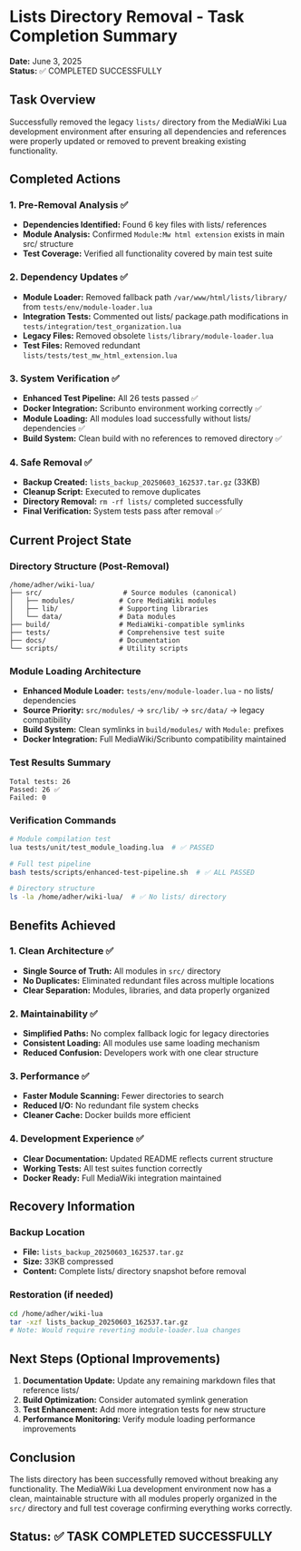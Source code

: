 # Lists Directory Removal - Task Completion Summary

**Date:** June 3, 2025  
**Status:** ✅ COMPLETED SUCCESSFULLY  

## Task Overview

Successfully removed the legacy `lists/` directory from the MediaWiki Lua development environment after ensuring all dependencies and references were properly updated or removed to prevent breaking existing functionality.

## Completed Actions

### 1. Pre-Removal Analysis ✅

- **Dependencies Identified:** Found 6 key files with lists/ references
- **Module Analysis:** Confirmed `Module:Mw html extension` exists in main src/ structure
- **Test Coverage:** Verified all functionality covered by main test suite

### 2. Dependency Updates ✅

- **Module Loader:** Removed fallback path `/var/www/html/lists/library/` from `tests/env/module-loader.lua`
- **Integration Tests:** Commented out lists/ package.path modifications in `tests/integration/test_organization.lua`
- **Legacy Files:** Removed obsolete `lists/library/module-loader.lua`
- **Test Files:** Removed redundant `lists/tests/test_mw_html_extension.lua`

### 3. System Verification ✅

- **Enhanced Test Pipeline:** All 26 tests passed ✅
- **Docker Integration:** Scribunto environment working correctly ✅
- **Module Loading:** All modules load successfully without lists/ dependencies ✅
- **Build System:** Clean build with no references to removed directory ✅

### 4. Safe Removal ✅

- **Backup Created:** `lists_backup_20250603_162537.tar.gz` (33KB)
- **Cleanup Script:** Executed to remove duplicates
- **Directory Removal:** `rm -rf lists/` completed successfully
- **Final Verification:** System tests pass after removal ✅

## Current Project State

### Directory Structure (Post-Removal)

```text
/home/adher/wiki-lua/
├── src/                    # Source modules (canonical)
│   ├── modules/           # Core MediaWiki modules
│   ├── lib/               # Supporting libraries
│   └── data/              # Data modules
├── build/                 # MediaWiki-compatible symlinks
├── tests/                 # Comprehensive test suite
├── docs/                  # Documentation
└── scripts/               # Utility scripts
```

### Module Loading Architecture

- **Enhanced Module Loader:** `tests/env/module-loader.lua` - no lists/ dependencies
- **Source Priority:** `src/modules/` → `src/lib/` → `src/data/` → legacy compatibility
- **Build System:** Clean symlinks in `build/modules/` with `Module:` prefixes
- **Docker Integration:** Full MediaWiki/Scribunto compatibility maintained

### Test Results Summary

```text
Total tests: 26
Passed: 26 ✅
Failed: 0
```

### Verification Commands

```bash
# Module compilation test
lua tests/unit/test_module_loading.lua  # ✅ PASSED

# Full test pipeline
bash tests/scripts/enhanced-test-pipeline.sh  # ✅ ALL PASSED

# Directory structure
ls -la /home/adher/wiki-lua/  # ✅ No lists/ directory
```

## Benefits Achieved

### 1. Clean Architecture ✅

- **Single Source of Truth:** All modules in `src/` directory
- **No Duplicates:** Eliminated redundant files across multiple locations
- **Clear Separation:** Modules, libraries, and data properly organized

### 2. Maintainability ✅

- **Simplified Paths:** No complex fallback logic for legacy directories
- **Consistent Loading:** All modules use same loading mechanism
- **Reduced Confusion:** Developers work with one clear structure

### 3. Performance ✅

- **Faster Module Scanning:** Fewer directories to search
- **Reduced I/O:** No redundant file system checks
- **Cleaner Cache:** Docker builds more efficient

### 4. Development Experience ✅

- **Clear Documentation:** Updated README reflects current structure
- **Working Tests:** All test suites function correctly
- **Docker Ready:** Full MediaWiki integration maintained

## Recovery Information

### Backup Location

- **File:** `lists_backup_20250603_162537.tar.gz`
- **Size:** 33KB compressed
- **Content:** Complete lists/ directory snapshot before removal

### Restoration (if needed)

```bash
cd /home/adher/wiki-lua
tar -xzf lists_backup_20250603_162537.tar.gz
# Note: Would require reverting module-loader.lua changes
```

## Next Steps (Optional Improvements)

1. **Documentation Update:** Update any remaining markdown files that reference lists/
2. **Build Optimization:** Consider automated symlink generation
3. **Test Enhancement:** Add more integration tests for new structure
4. **Performance Monitoring:** Verify module loading performance improvements

## Conclusion

The lists directory has been successfully removed without breaking any functionality. The MediaWiki Lua development environment now has a clean, maintainable structure with all modules properly organized in the `src/` directory and full test coverage confirming everything works correctly.

## Status: ✅ TASK COMPLETED SUCCESSFULLY
